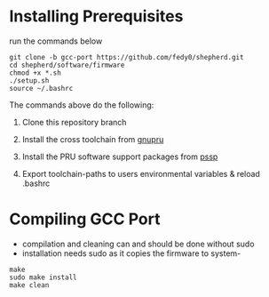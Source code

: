 # Installing Prerequisites

run the commands below

```shell
git clone -b gcc-port https://github.com/fedy0/shepherd.git
cd shepherd/software/firmware
chmod +x *.sh
./setup.sh
source ~/.bashrc
```

The commands above do the following:

1. Clone this repository branch

2. Install the cross toolchain from [gnupru](https://github.com/dinuxbg/gnupru.git)

3. Install the PRU software support packages from [pssp](https://github.com/dinuxbg/pru-software-support-package.git)

4. Export toolchain-paths to users environmental variables & reload .bashrc

# Compiling GCC Port

- compilation and cleaning can and should be done without sudo
- installation needs sudo as it copies the firmware to system-

```shell
make 
sudo make install
make clean
```
